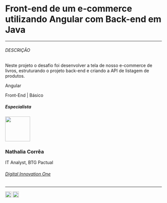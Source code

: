 # Front-end de um e-commerce utilizando Angular com Back-end em Java

---

###### DESCRIÇÃO

Neste projeto o desafio foi desenvolver a tela de nosso e-commerce de livros, estruturando o projeto back-end e criando a API de listagem de produtos.

<span>Angular</span>

<span>Front-End | Básico</span>

##### Especialista

<img  width="80px" src="https://avatars.githubusercontent.com/u/20581861?v=4" />

### **Nathalia Corrêa**

IT Analyst, BTG Pactual

###### [Digital Innovation One](https://digitalinnovation.one/sign-up?ref=NL9EADWVZW)

---

<a href="https://www.linkedin.com/in/nathalia-corr%C3%AAa-bb6a9414b/" target="_blank">
<img width="20px" src="https://image.flaticon.com/icons/png/512/174/174857.png"></a>
<span><a href="https://github.com/naatscs" target="_blank">
<img width="20px" src="https://image.flaticon.com/icons/png/512/25/25657.png"></a></span>

